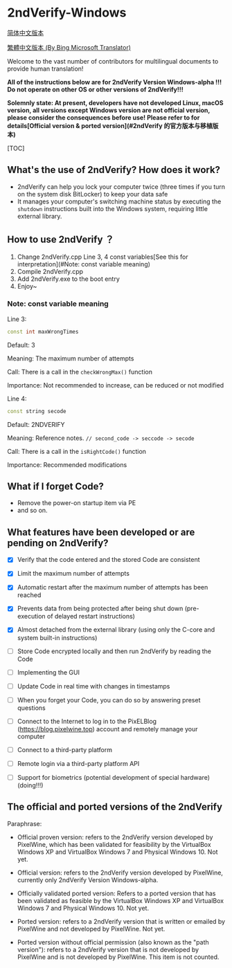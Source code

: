 # 2ndVerify-Windows

[简体中文版本](https://github.com/PixelWine/2ndVerify-Windows/blob/main/README.md)

[繁體中文版本 (By Bing Microsoft Translator)](https://github.com/PixelWine/2ndVerify-Windows/blob/main/README_T.md)

Welcome to the vast number of contributors for multilingual documents to provide human translation!

**All of the instructions below are for 2ndVerify Version Windows-alpha !!! Do not operate on other OS or other versions of 2ndVerify!!!**

**Solemnly state: At present, developers have not developed Linux, macOS version, all versions except Windows version are not official version, please consider the consequences before use! Please refer to for details[Official version & ported version](#2ndVerify 的官方版本与移植版本)**

[TOC]

## What's the use of 2ndVerify? How does it work?

- 2ndVerify can help you lock your computer twice (three times if you turn on the system disk BitLocker) to keep your data safe
- It manages your computer's switching machine status by executing the ```shutdown``` instructions built into the Windows system, requiring little external library.

## How to use 2ndVerify ？

1. Change 2ndVerify.cpp Line 3, 4 const variables[See this for interpretation](#Note: const variable meaning)
2. Compile 2ndVerify.cpp
3. Add 2ndVerify.exe to the boot entry
4. Enjoy~

### Note: const variable meaning

Line 3: 

```cpp
const int maxWrongTimes
```
Default: 3

Meaning: The maximum number of attempts

Call: There is a call in the ```checkWrongMax()``` function

Importance: Not recommended to increase, can be reduced or not modified

Line 4: 

```cpp
const string secode
```
Default: 2NDVERIFY

Meaning: Reference notes. ```// second_code -> seccode -> secode```

Call: There is a call in the ```isRightCode()``` function

Importance: Recommended modifications

## What if I forget Code?

- Remove the power-on startup item via PE
- and so on.


## What features have been developed or are pending on 2ndVerify?

- [x] Verify that the code entered and the stored Code are consistent

- [x] Limit the maximum number of attempts

- [x] Automatic restart after the maximum number of attempts has been reached

- [x] Prevents data from being protected after being shut down (pre-execution of delayed restart instructions)

- [x] Almost detached from the external library (using only the C-core and system built-in instructions)

- [ ] Store Code encrypted locally and then run 2ndVerify by reading the Code

- [ ] Implementing the GUI

- [ ] Update Code in real time with changes in timestamps

- [ ] When you forget your Code, you can do so by answering preset questions

- [ ] Connect to the Internet to log in to the PixELBlog (https://blog.pixelwine.top) account and remotely manage your computer

- [ ] Connect to a third-party platform

- [ ] Remote login via a third-party platform API

- [ ] Support for biometrics (potential development of special hardware)
(doing!!!)

## The official and ported versions of the 2ndVerify

Paraphrase:

- Official proven version: refers to the 2ndVerify version developed by PixelWine, which has been validated for feasibility by the VirtualBox Windows XP and VirtualBox Windows 7 and Physical Windows 10. Not yet.

- Official version: refers to the 2ndVerify version developed by PixelWine, currently only 2ndVerify Version Windows-alpha.
- Officially validated ported version: Refers to a ported version that has been validated as feasible by the VirtualBox Windows XP and VirtualBox Windows 7 and Physical Windows 10. Not yet.
- Ported version: refers to a 2ndVerify version that is written or emailed by PixelWine and not developed by PixelWine. Not yet.
- Ported version without official permission (also known as the "path version"): refers to a 2ndVerify version that is not developed by PixelWine and is not developed by PixelWine. This item is not counted.

